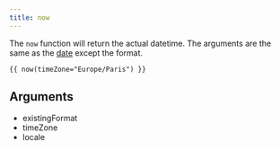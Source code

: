 ```yaml
---
title: now
---
```


The `now` function will return the actual datetime. The arguments are the same as the [date](../03.filter/date.md) except the format.


```twig
{{ now(timeZone="Europe/Paris") }}
```

## Arguments
- existingFormat
- timeZone
- locale